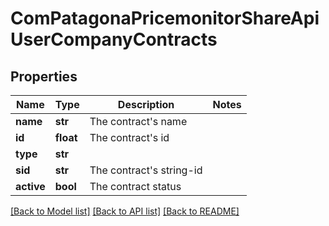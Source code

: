 # ComPatagonaPricemonitorShareApiUserCompanyContracts

## Properties
Name | Type | Description | Notes
------------ | ------------- | ------------- | -------------
**name** | **str** | The contract&#39;s name | 
**id** | **float** | The contract&#39;s id | 
**type** | **str** |  | 
**sid** | **str** | The contract&#39;s string-id | 
**active** | **bool** | The contract status | 

[[Back to Model list]](../README.md#documentation-for-models) [[Back to API list]](../README.md#documentation-for-api-endpoints) [[Back to README]](../README.md)


